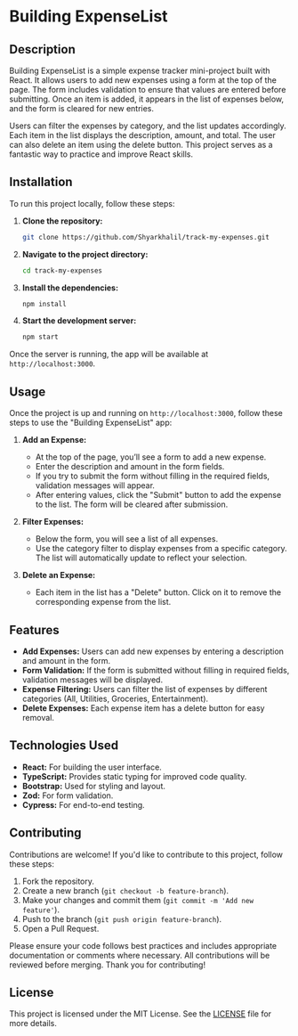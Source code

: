 
# Building ExpenseList

## Description
Building ExpenseList is a simple expense tracker mini-project built with React. It allows users to add new expenses using a form at the top of the page. The form includes validation to ensure that values are entered before submitting. Once an item is added, it appears in the list of expenses below, and the form is cleared for new entries.

Users can filter the expenses by category, and the list updates accordingly. Each item in the list displays the description, amount, and total. The user can also delete an item using the delete button. This project serves as a fantastic way to practice and improve React skills.

## Installation
To run this project locally, follow these steps:

1. **Clone the repository:**
   ```bash
   git clone https://github.com/Shyarkhalil/track-my-expenses.git
   ```

2. **Navigate to the project directory:**
   ```bash
   cd track-my-expenses
   ```

3. **Install the dependencies:**
   ```bash
   npm install
   ```

4. **Start the development server:**
   ```bash
   npm start
   ```

Once the server is running, the app will be available at `http://localhost:3000`.

## Usage
Once the project is up and running on `http://localhost:3000`, follow these steps to use the "Building ExpenseList" app:

1. **Add an Expense:**
   - At the top of the page, you’ll see a form to add a new expense.
   - Enter the description and amount in the form fields.
   - If you try to submit the form without filling in the required fields, validation messages will appear.
   - After entering values, click the "Submit" button to add the expense to the list. The form will be cleared after submission.

2. **Filter Expenses:**
   - Below the form, you will see a list of all expenses.
   - Use the category filter to display expenses from a specific category. The list will automatically update to reflect your selection.
   
3. **Delete an Expense:**
   - Each item in the list has a "Delete" button. Click on it to remove the corresponding expense from the list.

## Features
- **Add Expenses:** Users can add new expenses by entering a description and amount in the form.
- **Form Validation:** If the form is submitted without filling in required fields, validation messages will be displayed.
- **Expense Filtering:** Users can filter the list of expenses by different categories (All, Utilities, Groceries, Entertainment).
- **Delete Expenses:** Each expense item has a delete button for easy removal.

## Technologies Used
- **React:** For building the user interface.
- **TypeScript:** Provides static typing for improved code quality.
- **Bootstrap:** Used for styling and layout.
- **Zod:** For form validation.
- **Cypress:** For end-to-end testing.

## Contributing
Contributions are welcome! If you'd like to contribute to this project, follow these steps:

1. Fork the repository.
2. Create a new branch (`git checkout -b feature-branch`).
3. Make your changes and commit them (`git commit -m 'Add new feature'`).
4. Push to the branch (`git push origin feature-branch`).
5. Open a Pull Request.

Please ensure your code follows best practices and includes appropriate documentation or comments where necessary. All contributions will be reviewed before merging. Thank you for contributing!

## License
This project is licensed under the MIT License. See the [LICENSE](LICENSE) file for more details.
